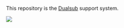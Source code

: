 This repository is the [Dualsub](https://www.dualsub.xyz/) support system.

![](https://github.com/muzuiget/dualsub-support/assets/330812/723436cd-e6fe-4948-9044-30c83e2af1bb)
